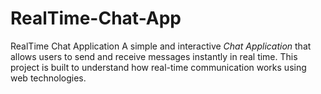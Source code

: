 # RealTime-Chat-App
RealTime Chat Application  A simple and interactive *Chat Application* that allows users to send and receive messages instantly in real time.   This project is built to understand how real-time communication works using web technologies.   
